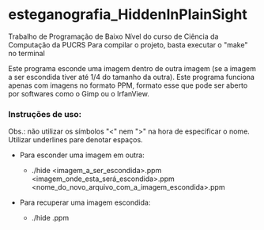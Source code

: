 # esteganografia_HiddenInPlainSight

Trabalho de Programação de Baixo Nível do curso de Ciência da Computação da PUCRS
Para compilar o projeto, basta executar o "make" no terminal

Este programa esconde uma imagem dentro de outra imagem (se a imagem a ser escondida tiver
até 1/4 do tamanho da outra). Este programa funciona apenas com imagens no formato PPM, formato esse
que pode ser aberto por softwares como o Gimp ou o IrfanView.

### Instruções de uso:
Obs.: não utilizar os símbolos "<" nem ">" na hora de especificar o nome. Utilizar underlines pare denotar espaços.
* Para esconder uma imagem em outra:
  * ./hide <imagem_a_ser_escondida>.ppm <imagem_onde_esta_será_escondida>.ppm <nome_do_novo_arquivo_com_a_imagem_escondida>.ppm

* Para recuperar uma imagem escondida:
  * ./hide <imagem>.ppm

